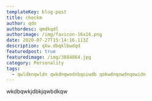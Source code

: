 ```yaml
---
templateKey: blog-post
title: checkm
author: qdn
authordesc: qmdkqdl
authorimage: /img/favicon-16x16.png
date: 2020-07-27T15:14:16.113Z
description: qkw.dbqklbwdqd
featuredpost: true
featuredimage: /img/3884864.jpg
category: Personality
tags:
  - qwldknqwldn qwkdnqwodnbqoiwdb qokwdnqowdnqowidn
---
```

wkdbqwkjdbkjqwbdkqw